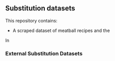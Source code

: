 ## Substitution datasets

This repository contains:

* A scraped dataset of meatball recipes and the 

In 

### External Substitution Datasets